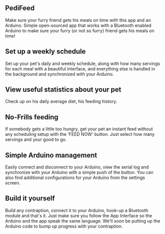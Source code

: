 PediFeed
---
Make sure your furry friend gets his meals on time with this app and an Arduino.
Simple open-sourced app that works with a Bluetooth enabled Arduino to make sure your furry (or not so furry) friend gets his meals on time!

Set up a weekly schedule
---
Set up your pet's daily and weekly schedule, along with how many servings for each meal with a beautiful interface, and everything else is handled in the background and synchronized with your Arduino.

View useful statistics about your pet
---
Check up on his daily average diet, his feeding history.

No-Frills feeding
---
If somebody gets a little too hungry, get your pet an instant feed without any scheduling setup with the 'FEED NOW' button. Just select how many servings and your good to go.

Simple Arduino management
---
Easily connect and disconnect to your Arduino, view the serial log and synchronize with your Arduino with a simple push of the button. You can also find additional configurations for your Arduino from the settings screen.

Build it yourself
---
Build any contraption, connect it to your Arduino, hook-up a Bluetooth module and that's it. Just make sure you follow the App Interface so the Arduino and the app speak the same language.
We'll soon be putting up the Arduino code to bump up progress with your contraption.